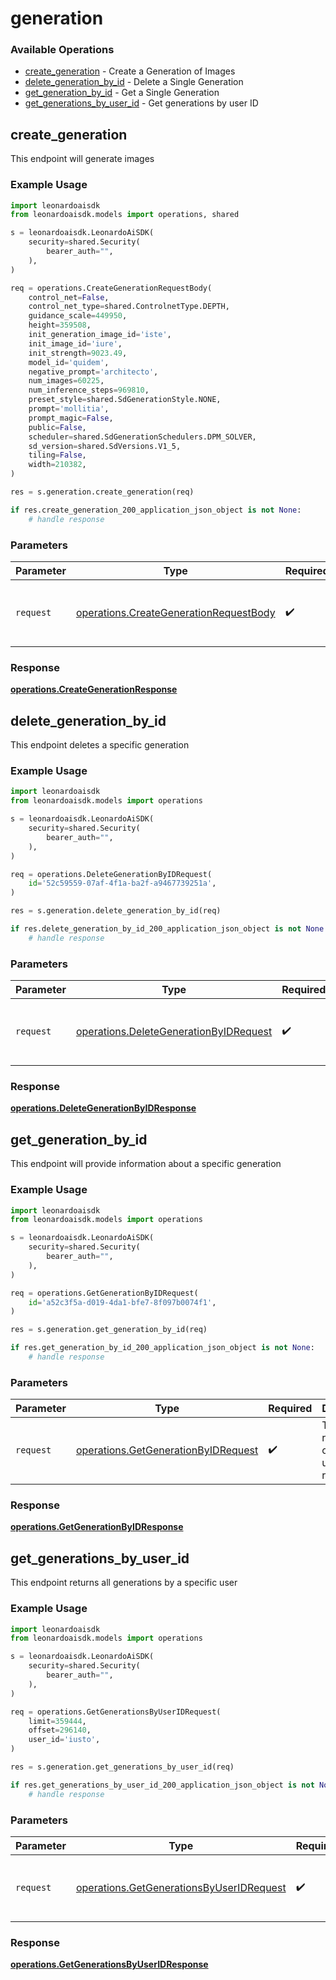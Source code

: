 # generation

### Available Operations

* [create_generation](#create_generation) - Create a Generation of Images
* [delete_generation_by_id](#delete_generation_by_id) - Delete a Single Generation
* [get_generation_by_id](#get_generation_by_id) - Get a Single Generation
* [get_generations_by_user_id](#get_generations_by_user_id) - Get generations by user ID

## create_generation

This endpoint will generate images

### Example Usage

```python
import leonardoaisdk
from leonardoaisdk.models import operations, shared

s = leonardoaisdk.LeonardoAiSDK(
    security=shared.Security(
        bearer_auth="",
    ),
)

req = operations.CreateGenerationRequestBody(
    control_net=False,
    control_net_type=shared.ControlnetType.DEPTH,
    guidance_scale=449950,
    height=359508,
    init_generation_image_id='iste',
    init_image_id='iure',
    init_strength=9023.49,
    model_id='quidem',
    negative_prompt='architecto',
    num_images=60225,
    num_inference_steps=969810,
    preset_style=shared.SdGenerationStyle.NONE,
    prompt='mollitia',
    prompt_magic=False,
    public=False,
    scheduler=shared.SdGenerationSchedulers.DPM_SOLVER,
    sd_version=shared.SdVersions.V1_5,
    tiling=False,
    width=210382,
)

res = s.generation.create_generation(req)

if res.create_generation_200_application_json_object is not None:
    # handle response
```

### Parameters

| Parameter                                                                                        | Type                                                                                             | Required                                                                                         | Description                                                                                      |
| ------------------------------------------------------------------------------------------------ | ------------------------------------------------------------------------------------------------ | ------------------------------------------------------------------------------------------------ | ------------------------------------------------------------------------------------------------ |
| `request`                                                                                        | [operations.CreateGenerationRequestBody](../../models/operations/creategenerationrequestbody.md) | :heavy_check_mark:                                                                               | The request object to use for the request.                                                       |


### Response

**[operations.CreateGenerationResponse](../../models/operations/creategenerationresponse.md)**


## delete_generation_by_id

This endpoint deletes a specific generation

### Example Usage

```python
import leonardoaisdk
from leonardoaisdk.models import operations

s = leonardoaisdk.LeonardoAiSDK(
    security=shared.Security(
        bearer_auth="",
    ),
)

req = operations.DeleteGenerationByIDRequest(
    id='52c59559-07af-4f1a-ba2f-a9467739251a',
)

res = s.generation.delete_generation_by_id(req)

if res.delete_generation_by_id_200_application_json_object is not None:
    # handle response
```

### Parameters

| Parameter                                                                                        | Type                                                                                             | Required                                                                                         | Description                                                                                      |
| ------------------------------------------------------------------------------------------------ | ------------------------------------------------------------------------------------------------ | ------------------------------------------------------------------------------------------------ | ------------------------------------------------------------------------------------------------ |
| `request`                                                                                        | [operations.DeleteGenerationByIDRequest](../../models/operations/deletegenerationbyidrequest.md) | :heavy_check_mark:                                                                               | The request object to use for the request.                                                       |


### Response

**[operations.DeleteGenerationByIDResponse](../../models/operations/deletegenerationbyidresponse.md)**


## get_generation_by_id

This endpoint will provide information about a specific generation

### Example Usage

```python
import leonardoaisdk
from leonardoaisdk.models import operations

s = leonardoaisdk.LeonardoAiSDK(
    security=shared.Security(
        bearer_auth="",
    ),
)

req = operations.GetGenerationByIDRequest(
    id='a52c3f5a-d019-4da1-bfe7-8f097b0074f1',
)

res = s.generation.get_generation_by_id(req)

if res.get_generation_by_id_200_application_json_object is not None:
    # handle response
```

### Parameters

| Parameter                                                                                  | Type                                                                                       | Required                                                                                   | Description                                                                                |
| ------------------------------------------------------------------------------------------ | ------------------------------------------------------------------------------------------ | ------------------------------------------------------------------------------------------ | ------------------------------------------------------------------------------------------ |
| `request`                                                                                  | [operations.GetGenerationByIDRequest](../../models/operations/getgenerationbyidrequest.md) | :heavy_check_mark:                                                                         | The request object to use for the request.                                                 |


### Response

**[operations.GetGenerationByIDResponse](../../models/operations/getgenerationbyidresponse.md)**


## get_generations_by_user_id

This endpoint returns all generations by a specific user

### Example Usage

```python
import leonardoaisdk
from leonardoaisdk.models import operations

s = leonardoaisdk.LeonardoAiSDK(
    security=shared.Security(
        bearer_auth="",
    ),
)

req = operations.GetGenerationsByUserIDRequest(
    limit=359444,
    offset=296140,
    user_id='iusto',
)

res = s.generation.get_generations_by_user_id(req)

if res.get_generations_by_user_id_200_application_json_object is not None:
    # handle response
```

### Parameters

| Parameter                                                                                            | Type                                                                                                 | Required                                                                                             | Description                                                                                          |
| ---------------------------------------------------------------------------------------------------- | ---------------------------------------------------------------------------------------------------- | ---------------------------------------------------------------------------------------------------- | ---------------------------------------------------------------------------------------------------- |
| `request`                                                                                            | [operations.GetGenerationsByUserIDRequest](../../models/operations/getgenerationsbyuseridrequest.md) | :heavy_check_mark:                                                                                   | The request object to use for the request.                                                           |


### Response

**[operations.GetGenerationsByUserIDResponse](../../models/operations/getgenerationsbyuseridresponse.md)**


